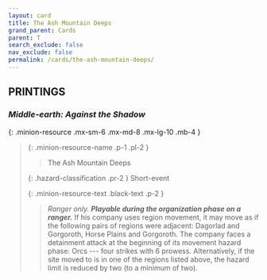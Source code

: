 ```yaml
---
layout: card
title: The Ash Mountain Deeps
grand_parent: Cards
parent: T
search_exclude: false
nav_exclude: false
permalink: /cards/the-ash-mountain-deeps/
---
```


## PRINTINGS


### _Middle-earth: Against the Shadow_

{: .minion-resource .mx-sm-6 .mx-md-8 .mx-lg-10 .mb-4 }
> {: .minion-resource-name .p-1 .pl-2 }
> > <div class="hazard-mp"></div>
> > <div class="card-name">The Ash Mountain Deeps</div>
>
> {: .hazard-classification .pr-2 }
> Short-event
>
> {: .minion-resource-text .black-text .p-2 }
> > _Ranger only._ ***Playable during the organization phase on a ranger.*** If his company uses region movement, it may move as if the following pairs of regions were adjacent: Dagorlad and Gorgoroth, Horse Plains and Gorgoroth. The company faces a detainment attack at the beginning of its movement hazard phase: Orcs --- four strikes with 6 prowess. Alternatively, if the site moved to is in one of the regions listed above, the hazard limit is reduced by two (to a minimum of two). 
> 
